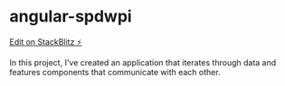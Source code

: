 # angular-spdwpi

[Edit on StackBlitz ⚡️](https://stackblitz.com/edit/angular-spdwpi)

In this project, I've created an application that iterates through data and features components that communicate with each other.
